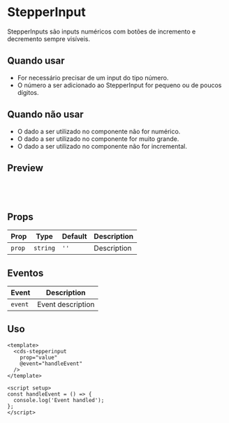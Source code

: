 # StepperInput

StepperInputs são inputs numéricos com botões de incremento e decremento sempre visíveis.

## Quando usar

- For necessário precisar de um input do tipo número.
- O número a ser adicionado ao StepperInput for pequeno ou de poucos dígitos.

## Quando não usar

- O dado a ser utilizado no componente não for numérico.
- O dado a ser utilizado  no componente for muito grande.
- O dado a ser utilizado no componente não for incremental.

## Preview

<script setup>
import StepperInput from '@/components/StepperInput.vue';

const handleClick = () => {
  console.log('Component interaction');
};
</script>

<div class="demo-container">
  <StepperInput />
</div>

## Props

| Prop | Type | Default | Description |
|------|------|---------|-------------|
| `prop` | `string` | `''` | Description |

## Eventos

| Event | Description |
|-------|-------------|
| `event` | Event description |

## Uso

```vue
<template>
  <cds-stepperinput
    prop="value"
    @event="handleEvent"
  />
</template>

<script setup>
const handleEvent = () => {
  console.log('Event handled');
};
</script>
```

<style scoped>
.demo-container {
  padding: 20px;
  border: 1px solid var(--vp-c-border);
  border-radius: 8px;
  margin: 16px 0;
}
</style>